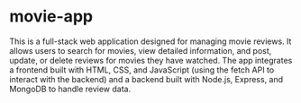 # movie-app
This is a full-stack web application designed for managing movie reviews. It allows users to search for movies, view detailed information, and post, update, or delete reviews for movies they have watched. The app integrates a frontend built with HTML, CSS, and JavaScript (using the fetch API to interact with the backend) and a backend built with Node.js, Express, and MongoDB to handle review data.

